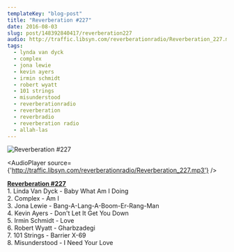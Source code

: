 ```yaml
---
templateKey: "blog-post"
title: "Reverberation #227"
date: 2016-08-03
slug: post/148392840417/reverberation227
audio: http://traffic.libsyn.com/reverberationradio/Reverberation_227.mp3
tags:
  - lynda van dyck
  - complex
  - jona lewie
  - kevin ayers
  - irmin schmidt
  - robert wyatt
  - 101 strings
  - misunderstood
  - reverberationradio
  - reverberation
  - reverbradio
  - reverberation radio
  - allah-las
---
```


![Reverberation #227](../images/ff1ab99896967ee23cfaa5d4b1deab5c242bcb492972f2e661a658cd1b93874c.png)

<AudioPlayer source={'http://traffic.libsyn.com/reverberationradio/Reverberation_227.mp3'} />

<p><b><a href="http://traffic.libsyn.com/reverberationradio/Reverberation_227.mp3">Reverberation #227</a></b><br />1. Linda Van Dyck - Baby What Am I Doing<br />2. Complex - Am I<br />3. Jona Lewie - Bang-A-Lang-A-Boom-Er-Rang-Man<br />4. Kevin Ayers - Don't Let It Get You Down<br />5. Irmin Schmidt - Love<br />6. Robert Wyatt - Gharbzadegi<br />7. 101 Strings - Barrier X-69<br />8. Misunderstood - I Need Your Love<br /></p>
